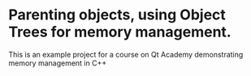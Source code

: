 # Parenting objects, using Object Trees for memory management.
This is an example project for a course on Qt Academy demonstrating memory management in C++
